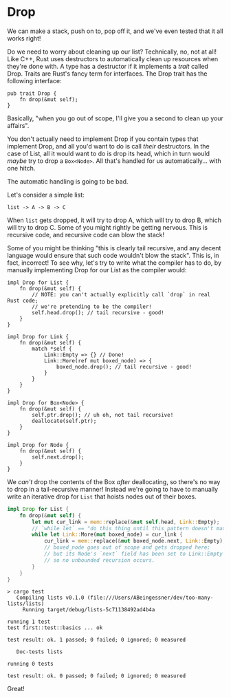 # Drop

We can make a stack, push on to, pop off it, and we've even tested that it all
works right!

Do we need to worry about cleaning up our list? Technically, no, not at all!
Like C++, Rust uses destructors to automatically clean up resources when they're
done with. A type has a destructor if it implements a *trait* called Drop.
Traits are Rust's fancy term for interfaces. The Drop trait has the following
interface:

```rust,ignore
pub trait Drop {
    fn drop(&mut self);
}
```

Basically, "when you go out of scope, I'll give you a second to clean up your
affairs".

You don't actually need to implement Drop if you contain types that implement
Drop, and all you'd want to do is call *their* destructors. In the case of
List, all it would want to do is drop its head, which in turn would *maybe*
try to drop a `Box<Node>`. All that's handled for us automatically... with one
hitch.

The automatic handling is going to be bad.

Let's consider a simple list:


```text
list -> A -> B -> C
```

When `list` gets dropped, it will try to drop A, which will try to drop B,
which will try to drop C. Some of you might rightly be getting nervous. This is
recursive code, and recursive code can blow the stack!

Some of you might be thinking "this is clearly tail recursive, and any decent
language would ensure that such code wouldn't blow the stack". This is, in fact,
incorrect! To see why, let's try to write what the compiler has to do, by
manually implementing Drop for our List as the compiler would:


```rust,ignore
impl Drop for List {
    fn drop(&mut self) {
        // NOTE: you can't actually explicitly call `drop` in real Rust code;
        // we're pretending to be the compiler!
        self.head.drop(); // tail recursive - good!
    }
}

impl Drop for Link {
    fn drop(&mut self) {
        match *self {
            Link::Empty => {} // Done!
            Link::More(ref mut boxed_node) => {
                boxed_node.drop(); // tail recursive - good!
            }
        }
    }
}

impl Drop for Box<Node> {
    fn drop(&mut self) {
        self.ptr.drop(); // uh oh, not tail recursive!
        deallocate(self.ptr);
    }
}

impl Drop for Node {
    fn drop(&mut self) {
        self.next.drop();
    }
}
```

We *can't* drop the contents of the Box *after* deallocating, so there's no
way to drop in a tail-recursive manner! Instead we're going to have to manually
write an iterative drop for `List` that hoists nodes out of their boxes.


```rust
impl Drop for List {
    fn drop(&mut self) {
        let mut cur_link = mem::replace(&mut self.head, Link::Empty);
        // `while let` == "do this thing until this pattern doesn't match"
        while let Link::More(mut boxed_node) = cur_link {
            cur_link = mem::replace(&mut boxed_node.next, Link::Empty);
            // boxed_node goes out of scope and gets dropped here;
            // but its Node's `next` field has been set to Link::Empty
            // so no unbounded recursion occurs.
        }
    }
}
```

```text
> cargo test
   Compiling lists v0.1.0 (file:///Users/ABeingessner/dev/too-many-lists/lists)
     Running target/debug/lists-5c71138492ad4b4a

running 1 test
test first::test::basics ... ok

test result: ok. 1 passed; 0 failed; 0 ignored; 0 measured

   Doc-tests lists

running 0 tests

test result: ok. 0 passed; 0 failed; 0 ignored; 0 measured
```

Great!
